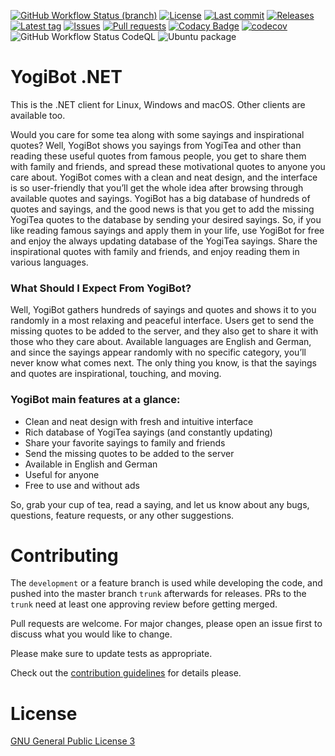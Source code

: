 [![GitHub Workflow Status (branch)](https://img.shields.io/github/workflow/status/Crazy-Marvin/yogibot-net/CI/development)](https://github.com/Crazy-Marvin/yogibot-net/actions)
[![License](https://img.shields.io/github/license/Crazy-Marvin/yogibot-net.svg)](https://github.com/Crazy-Marvin/yogibot-net/blob/development/LICENSE)
[![Last commit](https://img.shields.io/github/last-commit/Crazy-Marvin/yogibot-net.svg?style=flat)](https://github.com/Crazy-Marvin/yogibot-net/commits)
[![Releases](https://img.shields.io/github/downloads/Crazy-Marvin/yogibot-net/total.svg?style=flat)](https://github.com/Crazy-Marvin/yogibot-net/releases)
[![Latest tag](https://img.shields.io/github/tag/Crazy-Marvin/yogibot-net.svg?style=flat)](https://github.com/Crazy-Marvin/yogibot-net/tags)
[![Issues](https://img.shields.io/github/issues/Crazy-Marvin/yogibot-net.svg?style=flat)](https://github.com/Crazy-Marvin/yogibot-net/issues)
[![Pull requests](https://img.shields.io/github/issues-pr/Crazy-Marvin/yogibot-net.svg?style=flat)](https://github.com/Crazy-Marvin/yogibot-net/pulls)
[![Codacy Badge](https://app.codacy.com/project/badge/Grade/7dadc506c2df42a38c2ef733948f9492)](https://www.codacy.com/gh/Crazy-Marvin/yogibot-net/dashboard?utm_source=github.com&amp;utm_medium=referral&amp;utm_content=Crazy-Marvin/yogibot-net&amp;utm_campaign=Badge_Grade)
[![codecov](https://codecov.io/gh/Crazy-Marvin/yogibot-net/branch/development/graph/badge.svg)](https://codecov.io/gh/Crazy-Marvin/yogibot-net)
![GitHub Workflow Status CodeQL](https://img.shields.io/github/workflow/status/Crazy-Marvin/yogibot-net/codeql-analysis/development)
![Ubuntu package](https://img.shields.io/ubuntu/v/yogibot)

# YogiBot .NET

This is the .NET client for Linux, Windows and macOS. Other clients are available too.

Would you care for some tea along with some sayings and inspirational quotes? Well, YogiBot shows you sayings from YogiTea and other than reading these useful quotes from famous people, you get to share them with family and friends, and spread these motivational quotes to anyone you care about. YogiBot comes with a clean and neat design, and the interface is so user-friendly that you’ll get the whole idea after browsing through available quotes and sayings. YogiBot has a big database of hundreds of quotes and sayings, and the good news is that you get to add the missing YogiTea quotes to the database by sending your desired sayings. So, if you like reading famous sayings and apply them in your life, use YogiBot for free and enjoy the always updating database of the YogiTea sayings. Share the inspirational quotes with family and friends, and enjoy reading them in various languages.

### What Should I Expect From YogiBot?

Well, YogiBot gathers hundreds of sayings and quotes and shows it to you randomly in a most relaxing and peaceful interface. Users get to send the missing quotes to be added to the server, and they also get to share it with those who they care about. Available languages are English and German, and since the sayings appear randomly with no specific category, you’ll never know what comes next. The only thing you know, is that the sayings and quotes are inspirational, touching, and moving.

### YogiBot main features at a glance:
- Clean and neat design with fresh and intuitive interface
- Rich database of YogiTea sayings (and constantly updating)
- Share your favorite sayings to family and friends
- Send the missing quotes to be added to the server
- Available in English and German
- Useful for anyone
- Free to use and without ads

So, grab your cup of tea, read a saying, and let us know about any bugs, questions, feature requests, or any other suggestions.

# Contributing

The ```development``` or a feature branch is used while developing the code, and pushed into the master branch ```trunk``` afterwards for releases.
PRs to the ```trunk``` need at least one approving review before getting merged.

Pull requests are welcome. For major changes, please open an issue first to discuss what you would like to change.

Please make sure to update tests as appropriate.

Check out the [contribution guidelines](https://github.com/Crazy-Marvin/yogibot-net/blob/trunk/.github/CONTRIBUTING.md) for details please.

# License

[GNU General Public License 3](https://www.gnu.org/licenses/gpl-3.0.html)
